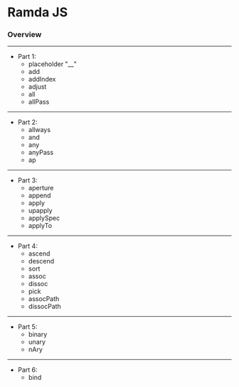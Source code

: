# Ramda JS

### Overview

___

- Part 1:
    - placeholder "__"
    - add
    - addIndex
    - adjust
    - all
    - allPass

___

- Part 2:
    - allways
    - and
    - any
    - anyPass
    - ap

___

- Part 3:
    - aperture
    - append
    - apply
    - upapply
    - applySpec
    - applyTo

___

- Part 4:
    - ascend
    - descend
    - sort
    - assoc
    - dissoc
    - pick
    - assocPath
    - dissocPath

___

- Part 5:
    - binary
    - unary
    - nAry

___

- Part 6:
    - bind